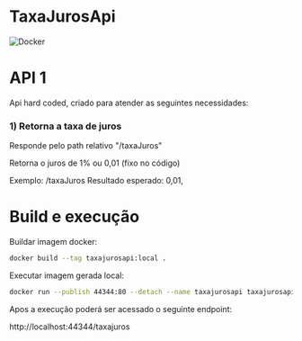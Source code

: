# TaxaJurosApi

![Docker](https://github.com/RodrigoPrandi/TaxaJurosApi/workflows/Docker/badge.svg)

# API 1

Api hard coded, criado para atender as seguintes necessidades:

###  1) Retorna a taxa de juros
Responde pelo path relativo "/taxaJuros"

Retorna o juros de 1% ou 0,01 (fixo no código)

Exemplo: /taxaJuros Resultado esperado: 0,01,

# Build e execução

Buildar imagem docker:

```bash
docker build --tag taxajurosapi:local .
```

Executar imagem gerada local:

```bash
docker run --publish 44344:80 --detach --name taxajurosapi taxajurosapi:local
```

Apos a execução poderá ser acessado o seguinte endpoint:

http://localhost:44344/taxajuros
